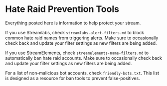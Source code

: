 # Hate Raid Prevention Tools
Everything posted here is information to help protect your stream.

If you use Streamlabs, check ``streamlabs-alert-filters.md`` to block common hate raid names from triggering alerts.
Make sure to occasionally check back and update your filter settings as new filters are being added.

If you use StreamElements, check ``streamelements-name-filters.md`` to automatically ban hate raid accounts.
Make sure to occasionally check back and update your filter settings as new filters are being added.

For a list of non-malicious bot accounts, check ``friendly-bots.txt``. This list is designed as a resource for ban tools to prevent false-positives.
